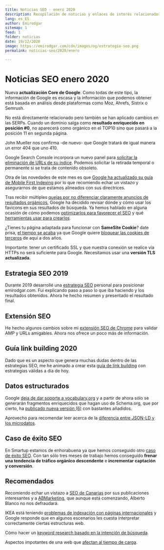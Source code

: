 ```yaml
---
title: Noticias SEO - enero 2020
description: Recopilación de noticias y enlaces de interés relacionados con el SEO y Marketing digital
lang: es_ES
author: Emirodgar
sitemap: 1
feed: 1
folder: noticias
date: 19/12/2020
image: https://emirodgar.com/cdn/images/og/estrategia-seo.png
permalink: noticias-seo/2020/enero

---
```


# Noticias SEO enero 2020

Nueva **actualización Core de Google**. Como todas de este tipo, la información de Google es escasa y la información que podemos obtener está basada en análisis desde plataformas como Moz, Ahrefs, Sistrix o Semrush.

<amp-twitter 
  width="375"
  height="472"
  layout="responsive"
  data-tweetid="1222067475967172608">
</amp-twitter>

No está directamente relacionado pero también se han aplicado cambios en las SERPs. Cuando un dominio salga como **resultado enriquecido en posición #0**, no aparecerá como orgánico en el TOP10 sino que pasará a la posición 11 en segunda página.

<amp-twitter 
  width="375"
  height="472"
  layout="responsive"
  data-tweetid="1220249414528389120">
</amp-twitter>

John Mueller nos confirma -de nuevo- que Google tratará de igual manera un error 404 que uno 410.

<amp-twitter 
  width="375"
  height="472"
  layout="responsive"
  data-tweetid="1214157450485604352">
</amp-twitter>

Google Search Console incorpora un nuevo panel para [solicitar la eliminación de URLs de su índice](https://webmasters.googleblog.com/2020/01/new-removals-report-in-search-console.html). Podemos solicitar la retirada temporal o permanente si se trata de contenido obsoleto.

<amp-twitter 
  width="375"
  height="472"
  layout="responsive"
  data-tweetid="1222456996646932481">
</amp-twitter>

Otra de las novedades de este mes es que [Google ha actualizado su guía de Mobile First Indexing](https://developers.google.com/search/mobile-sites/mobile-first-indexing) por lo que recomiendo echar un vistazo y asegurarnos de que estamos alineados con sus directrices.

Tras recibir múltiples [quejas por no diferenciar claramente anuncios de resultados orgánicos](https://www.theverge.com/tldr/2020/1/23/21078343/google-ad-desktop-design-change-favicon-icon-ftc-guidelines), Google ha decidido revisar dónde y cómo usar los favicons en sus resultados de búsqueda. Ya hemos hablado en alguna ocasión de cómo podemos [optimizarlos para favorecer el SEO](http://www.seobook.com/favicon-seo) y qué [herramientas usar para crearlos](https://realfavicongenerator.net/).

<amp-twitter 
  width="375"
  height="472"
  layout="responsive"
  data-tweetid="1220768238490939394">
</amp-twitter>

¿Tienes tu página adaptada para funcionar con **SameSite Cookie**? date prisa, [el tiempo se acaba](https://webmasters.googleblog.com/2020/01/get-ready-for-new-samesitenone-secure.html) ya que Google quiere [bloquear las cookies de terceros](https://blog.chromium.org/2020/01/building-more-private-web-path-towards.html) de aquí a dos años.

Importante: tener un certificado SSL y que nuestra conexión se realice vía HTTPs no será suficiente para Google. Necesitamos usar una **versión TLS actualizada**.

<amp-twitter 
  width="375"
  height="472"
  layout="responsive"
  data-tweetid="1217360224278892545">
</amp-twitter>

## Estrategia SEO 2019

Durante 2019 desarrollé una [estrategia SEO](https://emirodgar.com/estrategia-seo) personal para posicionar emirodgar.com. Fui explicando paso a paso lo que iba haciendo y los resultados obtenidos. Ahora he hecho resumen y presentado el resultado final.

<amp-twitter 
  width="375"
  height="472"
  layout="responsive"
  data-tweetid="1220315126273921024">
</amp-twitter>

## Extensión SEO

He hecho algunos cambios sobre mi [extensión SEO de Chrome](https://chrome.google.com/webstore/detail/emirodgar-seo/nlelfnhiohbflhkhomefbekimmbeahng?hl=es) para validar AMP y URLs amigables. Ahora nos ofrece un poco más de información.

<amp-twitter 
  width="375"
  height="472"
  layout="responsive"
  data-tweetid="1217801681653596161">
</amp-twitter>

## Guía link building 2020

Dado que es un aspecto que genera muchas dudas dentro de las estrategias SEO, me he animado a crear esta [guía de link building](https://emirodgar.com/guia-link-building) con estrategias válidas a día de hoy.

## Datos estructurados

Google [deja de dar soporte a vocabulary.org](https://webmasters.googleblog.com/2020/01/data-vocabulary.html) y a partir de ahora sólo se generarán fragmentos enriquecidos que hagan uso de Schema.org, que por cierto, ha [publicado nueva versión (6)](https://thegraphlounge.com/schema-org-6-0-released/) con bastantes añadidos.

<amp-twitter 
  width="375"
  height="472"
  layout="responsive"
  data-tweetid="1219890166795341825">
</amp-twitter>

Aprovecho para recomendar leer acerca de la [diferencia entre JSON-LD y los microdatos](https://wordlift.io/blog/en/mixing-json-ld-and-microdata). 

## Caso de éxito SEO

En Smartup estamos de enhorabuena ya que hemos conseguido otro [caso de éxito SEO](https://emirodgar.com/casos-exito-seo). Con tan sólo tres meses de trabajo hemos conseguido **frenar una tendencia de tráfico orgánico descendente** e **incrementar captación y conversión**.

<amp-twitter 
  width="375"
  height="472"
  layout="responsive"
  data-tweetid="1217425687008751622">
</amp-twitter>

## Recomendados

Recomiendo echar un vistazo a [SEO de Canarias](https://www.agenciaseocanarias.es/blog/) por sus publicaciones interesantes y a [ABMarketing](https://abmarketing.es/blog/), que aunque está comenzando, Alberto Blanco no nos defraudará.

IKEA está teniendo [problemas de indexación con páginas internacionales](https://www.seroundtable.com/google-ikea-seo-issues-28904.html) y Google responde que en algunos escenarios les cuesta interpretar correctamente ciertas estructuras web.

Cómo hacer un [keyword research basado en la intención de búsqueda](https://www.semrush.com/blog/keyword-research-guide-for-seo/).

Aspectos impotantes de una web que [afectan al tiempo de carga](https://salt.agency/blog/seo-questions-what-factors-into-website-speed/).
<!--stackedit_data:
eyJoaXN0b3J5IjpbLTQyNzMzOTM0MCwtMTkyOTkwNTgwNSwtND
EwOTY4Mjc2LDEyODA3NjY2MzIsMjEyNTAzOTE3NywtMTE5OTE0
OTk3MF19
-->
